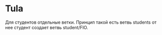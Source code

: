 # Tula
 
Для студентов отдельные ветки. Принцип такой есть ветвь students от нее студент создает ветвь student/FIO.
